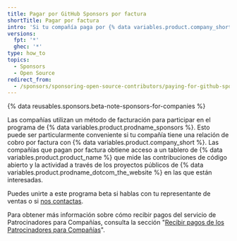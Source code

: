 ```yaml
---
title: Pagar por GitHub Sponsors por factura
shortTitle: Pagar por factura
intro: 'Si tu compañía paga por {% data variables.product.company_short %} por factura, puedes unirte al servicio de Patrocinadores para Compañías.'
versions:
  fpt: '*'
  ghec: '*'
type: how_to
topics:
  - Sponsors
  - Open Source
redirect_from:
  - /sponsors/sponsoring-open-source-contributors/paying-for-github-sponsors-via-invoice
---
```


{% data reusables.sponsors.beta-note-sponsors-for-companies %}

Las compañías utilizan un método de facturación para participar en el programa de {% data variables.product.prodname_sponsors %}. Esto puede ser particularmente conveniente si tu compañía tiene una relación de cobro por factura con {% data variables.product.company_short %}. Las compañías que pagan por factura obtiene acceso a un tablero de {% data variables.product.product_name %} que mide las contribuciones de código abierto y la actividad a través de los proyectos públicos de {% data variables.product.prodname_dotcom_the_website %} en las que están interesadas.

Puedes unirte a este programa beta si hablas con tu representante de ventas o si [nos contactas](https://support.github.com/contact/org-sponsors-waitlist).

Para obtener más información sobre cómo recibir pagos del servicio de Patrocinadores para Compañías, consulta la sección "[Recibir pagos de los Patrocinadores para Compañías](/sponsors/receiving-sponsorships-through-github-sponsors/sponsors-for-companies)".
